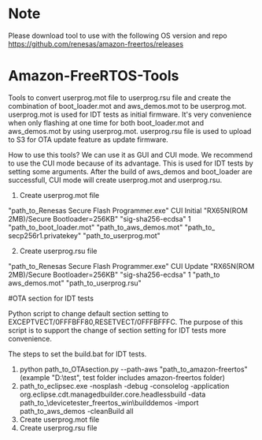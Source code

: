 # Note
Please download tool to use with the following OS version and repo https://github.com/renesas/amazon-freertos/releases

# Amazon-FreeRTOS-Tools

Tools to convert userprog.mot file to userprog.rsu file and create the combination of boot_loader.mot and aws_demos.mot to be userprog.mot.
userprog.mot is used for IDT tests as initial firmware. It's very convenience when only flashing at one time for both boot_loader.mot and aws_demos.mot by using userprog.mot. userprog.rsu file is used to upload to S3 for OTA update feature as update firmware.

How to use this tools?
We can use it as GUI and CUI mode. We recommend to use the CUI mode because of its advantage. This is used for IDT tests by setting some arguments. After the build of aws_demos and boot_loader are successfull, CUI mode will create userprog.mot and userprog.rsu.

1. Create userprog.mot file

"path_to_Renesas Secure Flash Programmer.exe" CUI Initial "RX65N(ROM 2MB)/Secure Bootloader=256KB" "sig-sha256-ecdsa" 1 "path_to_boot_loader.mot" "path_to_aws_demos.mot" "path_to_ secp256r1.privatekey" "path_to_userprog.mot"

2. Create userprog.rsu file

"path_to_Renesas Secure Flash Programmer.exe" CUI Update "RX65N(ROM 2MB)/Secure Bootloader=256KB" "sig-sha256-ecdsa" 1 "path_to aws_demos.mot" "path_to_userprog.rsu"

#OTA section for IDT tests 

Python script to change default section setting to EXCEPTVECT/0FFFBFF80,RESETVECT/0FFFBFFFC. The purpose of this script is to support the change of section setting for IDT tests more convenience.

The steps to set the build.bat for IDT tests.
1. python path_to_OTAsection.py --path-aws "path_to_amazon-freertos" (example "D:\test", test folder includes amazon-freertos folder)
2. path_to_eclipsec.exe -nosplash -debug -consolelog -application org.eclipse.cdt.managedbuilder.core.headlessbuild -data path_to_\devicetester_freertos_win\builddemos -import path_to_aws_demos -cleanBuild all
3. Create userprog.mot file
4. Create userprog.rsu file
